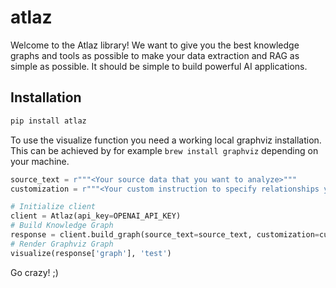 # atlaz

Welcome to the Atlaz library! We want to give you the best knowledge graphs and tools as possible to make your data extraction and RAG as simple as possible. It should be simple to build powerful AI applications.

## Installation

```bash
pip install atlaz
```

To use the visualize function you need a working local graphviz installation. This can be achieved by for example `brew install graphviz` depending on your machine.


```example_script.py
source_text = r"""<Your source data that you want to analyze>"""
customization = r"""<Your custom instruction to specify relationships you want to focus on and what objects to include. Can safely be ignored if you are unsure about this, I recommend generating the graph without first.>"""

# Initialize client
client = Atlaz(api_key=OPENAI_API_KEY)
# Build Knowledge Graph
response = client.build_graph(source_text=source_text, customization=customization)
# Render Graphviz Graph
visualize(response['graph'], 'test')
```

Go crazy! ;)
